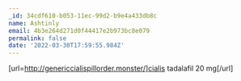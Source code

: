 ```yaml
---
_id: 34cdf610-b053-11ec-99d2-b9e4a433db8c
name: Ashtinly
email: 4b3e264d271d0f44417e2b973bc8e079
permalink: false
date: '2022-03-30T17:59:55.984Z'
---
```

[url=http://genericcialispillorder.monster/]cialis tadalafil 20 mg[/url]
